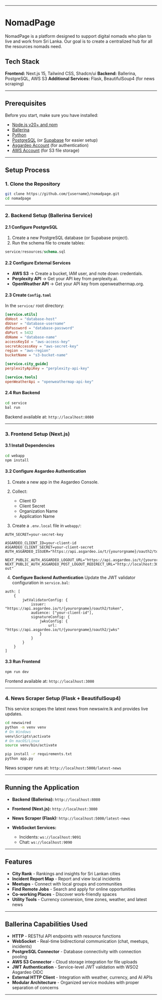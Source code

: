 
---

# NomadPage

NomadPage is a platform designed to support digital nomads who plan to live and work from Sri Lanka. Our goal is to create a centralized hub for all the resources nomads need.

## Tech Stack

**Frontend:** Next.js 15, Tailwind CSS, Shadcn/ui
**Backend:** Ballerina, PostgreSQL, AWS S3
**Additional Services:** Flask, BeautifulSoup4 (for news scraping)

---

## Prerequisites

Before you start, make sure you have installed:

* [Node.js v20+ and npm](https://nodejs.org/)
* [Ballerina](https://ballerina.io/downloads/)
* [Python](https://www.python.org/downloads/)
* [PostgreSQL](https://www.postgresql.org/) (or [Supabase](https://supabase.com/) for easier setup)
* [Asgardeo Account](https://wso2.com/asgardeo/) (for authentication)
* [AWS Account](https://aws.amazon.com/) (for S3 file storage)

---

## Setup Process

### 1. Clone the Repository

```bash
git clone https://github.com/{username}/nomadpage.git
cd nomadpage
```

---

### 2. Backend Setup (Ballerina Service)

#### 2.1 Configure PostgreSQL

1. Create a new PostgreSQL database (or Supabase project).
2. Run the schema file to create tables:

```sql
service/resources/schema.sql
```

#### 2.2 Configure External Services

* **AWS S3** → Create a bucket, IAM user, and note down credentials.
* **Perplexity API** → Get your API key from perplexity.ai.
* **OpenWeather API** → Get your API key from openweathermap.org.

#### 2.3 Create `Config.toml`

In the `service/` root directory:

```toml
[service.utils]
dbHost = "database-host"
dbUser = "database-username"
dbPassword = "database-password"
dbPort = 5432
dbName = "database-name"
accessKeyId = "aws-access-key"
secretAccessKey = "aws-secret-key"
region = "aws-region"
bucketName = "s3-bucket-name"

[service.city_guide]
perplexityApiKey = "perplexity-api-key"

[service.tools]
openWeatherApi = "openweathermap-api-key"
```

#### 2.4 Run Backend

```bash
cd service
bal run
```

Backend available at: `http://localhost:8080`

---

### 3. Frontend Setup (Next.js)

#### 3.1 Install Dependencies

```bash
cd webapp
npm install
```

#### 3.2 Configure Asgardeo Authentication

1. Create a new app in the Asgardeo Console.
2. Collect:

   * Client ID
   * Client Secret
   * Organization Name
   * Application Name
3. Create a `.env.local` file in `webapp/`:

```env
AUTH_SECRET=your-secret-key

ASGARDEO_CLIENT_ID=your-client-id
ASGARDEO_CLIENT_SECRET=your-client-secret
AUTH_ASGARDEO_ISSUER="https://api.asgardeo.io/t/{yourorgname}/oauth2/token"

NEXT_PUBLIC_AUTH_ASGARDEO_LOGOUT_URL="https://api.asgardeo.io/t/{yourorgname}/oidc/logout"
NEXT_PUBLIC_AUTH_ASGARDEO_POST_LOGOUT_REDIRECT_URL="http://localhost:3000/auth/sign-out"
```

4. **Configure Backend Authentication**
   Update the JWT validator configuration in `service.bal`:

```ballerina
auth: [
    {
        jwtValidatorConfig: {
            issuer: "https://api.asgardeo.io/t/{yourorgname}/oauth2/token",
            audience: ["your-client-id"],
            signatureConfig: {
                jwksConfig: {
                    url: "https://api.asgardeo.io/t/{yourorgname}/oauth2/jwks"
                }
            }
        }
    }
]
```

#### 3.3 Run Frontend

```bash
npm run dev
```

Frontend available at: `http://localhost:3000`

---

### 4. News Scraper Setup (Flask + BeautifulSoup4)

This service scrapes the latest news from newswire.lk and provides live updates.

```bash
cd newswired
python -m venv venv
# On Windows
venv\Scripts\activate
# On macOS/Linux
source venv/bin/activate

pip install -r requirements.txt
python app.py
```

News scraper runs at: `http://localhost:5000/latest-news`

---

## Running the Application

* **Backend (Ballerina):** `http://localhost:8080`
* **Frontend (Next.js):** `http://localhost:3000`
* **News Scraper (Flask):** `http://localhost:5000/latest-news`
* **WebSocket Services:**

  * Incidents: `ws://localhost:9091`
  * Chat: `ws://localhost:9090`

---

## Features

* **City Rank** - Rankings and insights for Sri Lankan cities
* **Incident Report Map** - Report and view local incidents
* **Meetups** - Connect with local groups and communities
* **Find Remote Jobs** - Search and apply for online opportunities
* **Co-working Places** - Discover work-friendly spaces
* **Utility Tools** - Currency conversion, time zones, weather, and latest news

---

## Ballerina Capabilities Used

* **HTTP** - RESTful API endpoints with resource functions
* **WebSocket** - Real-time bidirectional communication (chat, meetups, incidents)
* **PostgreSQL Connector** - Database connectivity with connection pooling
* **AWS S3 Connector** - Cloud storage integration for file uploads
* **JWT Authentication** - Service-level JWT validation with WSO2 Asgardeo OIDC
* **External HTTP Client** - Integration with weather, currency, and AI APIs
* **Modular Architecture** - Organized service modules with proper separation of concerns

---


